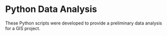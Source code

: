 # Python Data Analysis

These Python scripts were developed to provide a preliminary data analysis for a GIS project.
